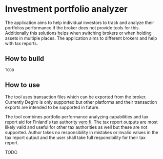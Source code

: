 # Investment portfolio analyzer

The application aims to help individual investors to track and analyze their portfolios performance if 
the broker does not provide tools for this. Additionally this solutions helps when switching brokers 
or when holding assets in multiple places. The application aims to different brokers and help with 
tax reports.

## How to build

```
TODO
```

## How to use 

The tool uses transaction files which can be exported from the broker. Currently Degiro is only supported 
but other platforms and their transaction exports are intended to be supported in future.

The tool combines portfolio performance analyzing capabilities and tax report aid for Finland's tax 
authority [vero.fi](https://www.vero.fi). The tax report outputs are most likely valid and useful for other 
tax authorities as well but these are not supported. Author takes no responsibility in mistakes or invalid 
values in the tax report output and the user shall take full responsibility for their tax report.

TODO